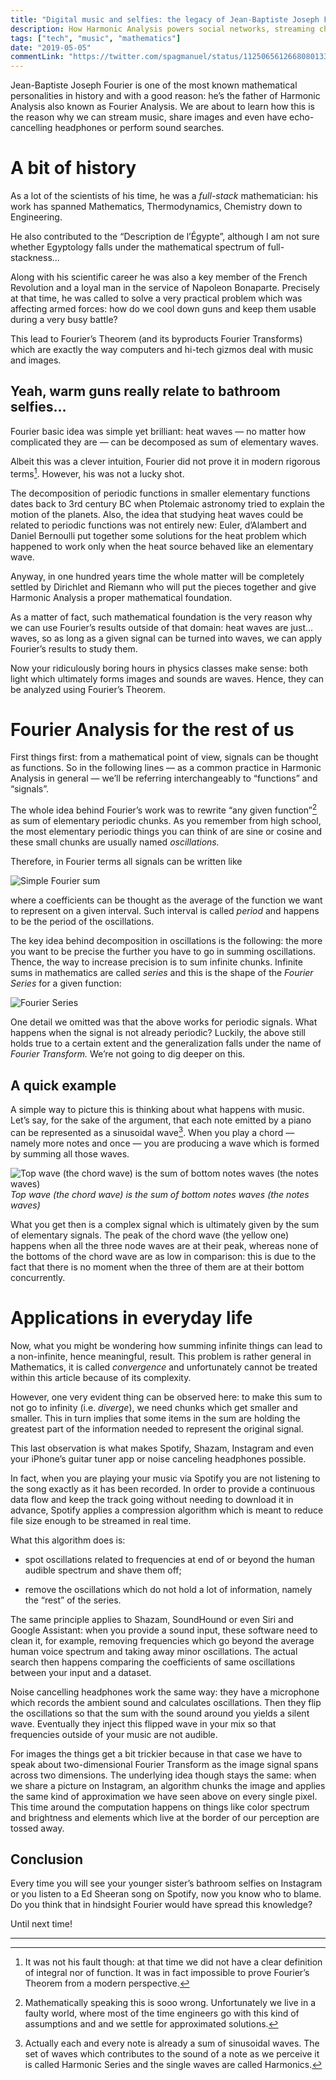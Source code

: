 ```yaml
---
title: "Digital music and selfies: the legacy of Jean-Baptiste Joseph Fourier"
description: How Harmonic Analysis powers social networks, streaming channels and our every day life
tags: ["tech", "music", "mathematics"]
date: "2019-05-05"
commentLink: "https://twitter.com/spagmanuel/status/1125065612668080133"
---
```


Jean-Baptiste Joseph Fourier is one of the most known mathematical personalities in history and with a good reason: he’s the father of Harmonic Analysis also known as Fourier Analysis. We are about to learn how this is the reason why we can stream music, share images and even have echo-cancelling headphones or perform sound searches.

# A bit of history

As a lot of the scientists of his time, he was a *full-stack* mathematician: his work has spanned Mathematics, Thermodynamics, Chemistry down to Engineering.

He also contributed to the “Description de l’Égypte”, although I am not sure whether Egyptology falls under the mathematical spectrum of full-stackness…

Along with his scientific career he was also a key member of the French Revolution and a loyal man in the service of Napoleon Bonaparte. Precisely at that time, he was called to solve a very practical problem which was affecting armed forces: how do we cool down guns and keep them usable during a very busy battle?

This lead to Fourier’s Theorem (and its byproducts Fourier Transforms) which are exactly the way computers and hi-tech gizmos deal with music and images.

## Yeah, warm guns really relate to bathroom selfies…

Fourier basic idea was simple yet brilliant: heat waves — no matter how complicated they are — can be decomposed as sum of elementary waves.

Albeit this was a clever intuition, Fourier did not prove it in modern rigorous terms[^1]. However, his was not a lucky shot.

The decomposition of periodic functions in smaller elementary functions dates back to 3rd century BC when Ptolemaic astronomy tried to explain the motion of the planets. Also, the idea that studying heat waves could be related to periodic functions was not entirely new: Euler, d’Alambert and Daniel Bernoulli put together some solutions for the heat problem which happened to work only when the heat source behaved like an elementary wave.

Anyway, in one hundred years time the whole matter will be completely settled by Dirichlet and Riemann who will put the pieces together and give Harmonic Analysis a proper mathematical foundation.

As a matter of fact, such mathematical foundation is the very reason why we can use Fourier’s results outside of that domain: heat waves are just… waves, so as long as a given signal can be turned into waves, we can apply Fourier’s results to study them.

Now your ridiculously boring hours in physics classes make sense: both light which ultimately forms images and sounds are waves. Hence, they can be analyzed using Fourier’s Theorem.

# Fourier Analysis for the rest of us

First things first: from a mathematical point of view, signals can be thought as functions. So in the following lines — as a common practice in Harmonic Analysis in general — we’ll be referring interchangeably to “functions” and “signals”.

The whole idea behind Fourier’s work was to rewrite “any given function”[^2] as sum of elementary periodic chunks. As you remember from high school, the most elementary periodic things you can think of are sine or cosine and these small chunks are usually named *oscillations.*

Therefore, in Fourier terms all signals can be written like

![Simple Fourier sum](https://cdn-images-1.medium.com/max/2000/1*pNKPspbq0ngKYdVEHfqw-A.png)

where a coefficients can be thought as the average of the function we want to represent on a given interval. Such interval is called *period* and happens to be the period of the oscillations.

The key idea behind decomposition in oscillations is the following: the more you want to be precise the further you have to go in summing oscillations. Thence, the way to increase precision is to sum infinite chunks. Infinite sums in mathematics are called *series* and this is the shape of the *Fourier Series* for a given function:

![Fourier Series](https://cdn-images-1.medium.com/max/2000/1*s6zncXijCbappCNWWrsnAw.png)

One detail we omitted was that the above works for periodic signals. What happens when the signal is not already periodic? Luckily, the above still holds true to a certain extent and the generalization falls under the name of *Fourier Transform.* We’re not going to dig deeper on this.

## A quick example

A simple way to picture this is thinking about what happens with music. Let’s say, for the sake of the argument, that each note emitted by a piano can be represented as a sinusoidal wave[^3]. When you play a chord — namely more notes and once — you are producing a wave which is formed by summing all those waves.

![Top wave (the chord wave) is the sum of bottom notes waves (the notes waves)](https://cdn-images-1.medium.com/max/2000/1*4dfCuldZ1t-GKvg5SekpWw.png)*Top wave (the chord wave) is the sum of bottom notes waves (the notes waves)*

What you get then is a complex signal which is ultimately given by the sum of elementary signals. The peak of the chord wave (the yellow one) happens when all the three node waves are at their peak, whereas none of the bottoms of the chord wave are as low in comparison: this is due to the fact that there is no moment when the three of them are at their bottom concurrently.

# Applications in everyday life

Now, what you might be wondering how summing infinite things can lead to a non-infinite, hence meaningful, result. This problem is rather general in Mathematics, it is called *convergence* and unfortunately cannot be treated within this article because of its complexity.

However, one very evident thing can be observed here: to make this sum to not go to infinity (i.e. *diverge*), we need chunks which get smaller and smaller. This in turn implies that some items in the sum are holding the greatest part of the information needed to represent the original signal.

This last observation is what makes Spotify, Shazam, Instagram and even your iPhone’s guitar tuner app or noise canceling headphones possible.

In fact, when you are playing your music via Spotify you are not listening to the song exactly as it has been recorded. In order to provide a continuous data flow and keep the track going without needing to download it in advance, Spotify applies a compression algorithm which is meant to reduce file size enough to be streamed in real time.

What this algorithm does is:

*   spot oscillations related to frequencies at end of or beyond the human audible spectrum and shave them off;

*   remove the oscillations which do not hold a lot of information, namely the “rest” of the series.

The same principle applies to Shazam, SoundHound or even Siri and Google Assistant: when you provide a sound input, these software need to clean it, for example, removing frequencies which go beyond the average human voice spectrum and taking away minor oscillations. The actual search then happens comparing the coefficients of same oscillations between your input and a dataset.

Noise cancelling headphones work the same way: they have a microphone which records the ambient sound and calculates oscillations. Then they flip the oscillations so that the sum with the sound around you yields a silent wave. Eventually they inject this flipped wave in your mix so that frequencies outside of your music are not audible.

For images the things get a bit trickier because in that case we have to speak about two-dimensional Fourier Transform as the image signal spans across two dimensions. The underlying idea though stays the same: when we share a picture on Instagram, an algorithm chunks the image and applies the same kind of approximation we have seen above on every single pixel. This time around the computation happens on things like color spectrum and brightness and elements which live at the border of our perception are tossed away.

## Conclusion

Every time you will see your younger sister’s bathroom selfies on Instagram or you listen to a Ed Sheeran song on Spotify, now you know who to blame. Do you think that in hindsight Fourier would have spread this knowledge?

Until next time!

---

[^1]: It was not his fault though: at that time we did not have a clear definition of integral nor of function. It was in fact impossible to prove Fourier’s Theorem from a modern perspective.

[^2]: Mathematically speaking this is sooo wrong. Unfortunately we live in a faulty world, where most of the time engineers go with this kind of assumptions and and we settle for approximated solutions.

[^3]: Actually each and every note is already a sum of sinusoidal waves. The set of waves which contributes to the sound of a note as we perceive it is called Harmonic Series and the single waves are called Harmonics.
